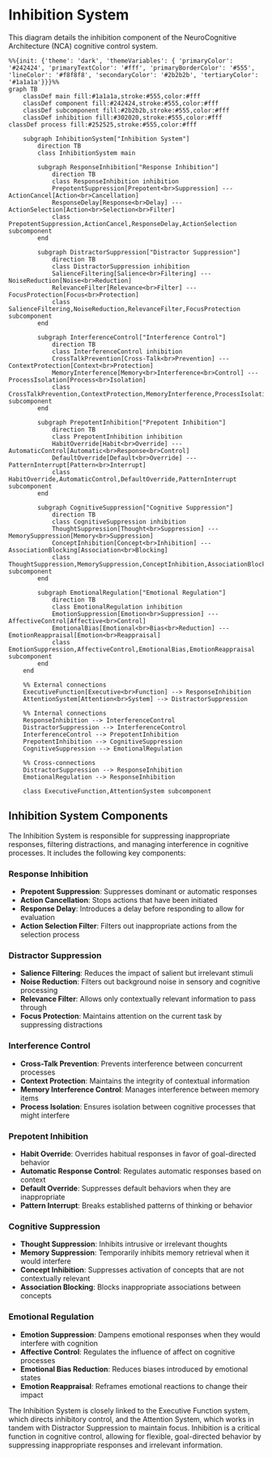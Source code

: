 # Inhibition System

This diagram details the inhibition component of the NeuroCognitive Architecture (NCA) cognitive control system.

```mermaid
%%{init: {'theme': 'dark', 'themeVariables': { 'primaryColor': '#242424', 'primaryTextColor': '#fff', 'primaryBorderColor': '#555', 'lineColor': '#f8f8f8', 'secondaryColor': '#2b2b2b', 'tertiaryColor': '#1a1a1a'}}}%%
graph TB
    classDef main fill:#1a1a1a,stroke:#555,color:#fff
    classDef component fill:#242424,stroke:#555,color:#fff
    classDef subcomponent fill:#2b2b2b,stroke:#555,color:#fff
    classDef inhibition fill:#302020,stroke:#555,color:#fff
classDef process fill:#252525,stroke:#555,color:#fff

    subgraph InhibitionSystem["Inhibition System"]
        direction TB
        class InhibitionSystem main
        
        subgraph ResponseInhibition["Response Inhibition"]
            direction TB
            class ResponseInhibition inhibition
            PrepotentSuppression[Prepotent<br>Suppression] --- ActionCancel[Action<br>Cancellation]
            ResponseDelay[Response<br>Delay] --- ActionSelection[Action<br>Selection<br>Filter]
            class PrepotentSuppression,ActionCancel,ResponseDelay,ActionSelection subcomponent
        end
        
        subgraph DistractorSuppression["Distractor Suppression"]
            direction TB
            class DistractorSuppression inhibition
            SalienceFiltering[Salience<br>Filtering] --- NoiseReduction[Noise<br>Reduction]
            RelevanceFilter[Relevance<br>Filter] --- FocusProtection[Focus<br>Protection]
            class SalienceFiltering,NoiseReduction,RelevanceFilter,FocusProtection subcomponent
        end
        
        subgraph InterferenceControl["Interference Control"]
            direction TB
            class InterferenceControl inhibition
            CrossTalkPrevention[Cross-Talk<br>Prevention] --- ContextProtection[Context<br>Protection]
            MemoryInterference[Memory<br>Interference<br>Control] --- ProcessIsolation[Process<br>Isolation]
            class CrossTalkPrevention,ContextProtection,MemoryInterference,ProcessIsolation subcomponent
        end
        
        subgraph PrepotentInhibition["Prepotent Inhibition"]
            direction TB
            class PrepotentInhibition inhibition
            HabitOverride[Habit<br>Override] --- AutomaticControl[Automatic<br>Response<br>Control]
            DefaultOverride[Default<br>Override] --- PatternInterrupt[Pattern<br>Interrupt]
            class HabitOverride,AutomaticControl,DefaultOverride,PatternInterrupt subcomponent
        end
        
        subgraph CognitiveSuppression["Cognitive Suppression"]
            direction TB
            class CognitiveSuppression inhibition
            ThoughtSuppression[Thought<br>Suppression] --- MemorySuppression[Memory<br>Suppression]
            ConceptInhibition[Concept<br>Inhibition] --- AssociationBlocking[Association<br>Blocking]
            class ThoughtSuppression,MemorySuppression,ConceptInhibition,AssociationBlocking subcomponent
        end
        
        subgraph EmotionalRegulation["Emotional Regulation"]
            direction TB
            class EmotionalRegulation inhibition
            EmotionSuppression[Emotion<br>Suppression] --- AffectiveControl[Affective<br>Control]
            EmotionalBias[Emotional<br>Bias<br>Reduction] --- EmotionReappraisal[Emotion<br>Reappraisal]
            class EmotionSuppression,AffectiveControl,EmotionalBias,EmotionReappraisal subcomponent
        end
    end
    
    %% External connections
    ExecutiveFunction[Executive<br>Function] --> ResponseInhibition
    AttentionSystem[Attention<br>System] --> DistractorSuppression
    
    %% Internal connections
    ResponseInhibition --> InterferenceControl
    DistractorSuppression --> InterferenceControl
    InterferenceControl --> PrepotentInhibition
    PrepotentInhibition --> CognitiveSuppression
    CognitiveSuppression --> EmotionalRegulation
    
    %% Cross-connections
    DistractorSuppression --> ResponseInhibition
    EmotionalRegulation --> ResponseInhibition
    
    class ExecutiveFunction,AttentionSystem subcomponent
```

## Inhibition System Components

The Inhibition System is responsible for suppressing inappropriate responses, filtering distractions, and managing interference in cognitive processes. It includes the following key components:

### Response Inhibition
- **Prepotent Suppression**: Suppresses dominant or automatic responses
- **Action Cancellation**: Stops actions that have been initiated
- **Response Delay**: Introduces a delay before responding to allow for evaluation
- **Action Selection Filter**: Filters out inappropriate actions from the selection process

### Distractor Suppression
- **Salience Filtering**: Reduces the impact of salient but irrelevant stimuli
- **Noise Reduction**: Filters out background noise in sensory and cognitive processing
- **Relevance Filter**: Allows only contextually relevant information to pass through
- **Focus Protection**: Maintains attention on the current task by suppressing distractions

### Interference Control
- **Cross-Talk Prevention**: Prevents interference between concurrent processes
- **Context Protection**: Maintains the integrity of contextual information
- **Memory Interference Control**: Manages interference between memory items
- **Process Isolation**: Ensures isolation between cognitive processes that might interfere

### Prepotent Inhibition
- **Habit Override**: Overrides habitual responses in favor of goal-directed behavior
- **Automatic Response Control**: Regulates automatic responses based on context
- **Default Override**: Suppresses default behaviors when they are inappropriate
- **Pattern Interrupt**: Breaks established patterns of thinking or behavior

### Cognitive Suppression
- **Thought Suppression**: Inhibits intrusive or irrelevant thoughts
- **Memory Suppression**: Temporarily inhibits memory retrieval when it would interfere
- **Concept Inhibition**: Suppresses activation of concepts that are not contextually relevant
- **Association Blocking**: Blocks inappropriate associations between concepts

### Emotional Regulation
- **Emotion Suppression**: Dampens emotional responses when they would interfere with cognition
- **Affective Control**: Regulates the influence of affect on cognitive processes
- **Emotional Bias Reduction**: Reduces biases introduced by emotional states
- **Emotion Reappraisal**: Reframes emotional reactions to change their impact

The Inhibition System is closely linked to the Executive Function system, which directs inhibitory control, and the Attention System, which works in tandem with Distractor Suppression to maintain focus. Inhibition is a critical function in cognitive control, allowing for flexible, goal-directed behavior by suppressing inappropriate responses and irrelevant information.
